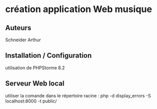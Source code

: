 # création application Web musique

## Auteurs
Schneider Arthur 

## Installation / Configuration
utilisation de PHPStorme 8.2

## Serveur Web local
utiliser la comande dans le répertoire racine :
php -d display_errors -S localhost:8000 -t public/